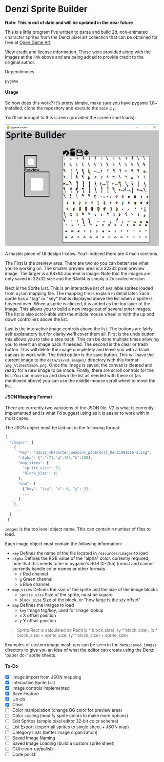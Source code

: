 # Denzi Sprite Builder

**Note:  This is out of date and will be updated in the near future**

This is a little program I've written to parse and build 2d, non-animated character sprites from the Denzi pixel art
collection that can be obtained for free at [Open Game Art](https://opengameart.org/content/denzis-artwork)

View [credit](resources/images/CREDIT.TXT) and [license](resources/images/LICENSE.TXT) information.  These 
were provided along with the images at the link above and are being added to provide credit to the original author.

Dependencies
```
pygame
```

#### Usage

So how does this work?  It's pretty simple, make sure you have pygame 1.8+ installed, clone the repository and execute 
the `main.py`.

You'll be brought to this screen (provided the screen shot loads):

![Initial Screen](resources/screenshots/1.png)

A master piece of UI design I know.  You'll noticed there are 4 main sections.

The First is the preview area.  There are two so you can better see what you're working on.  The smaller preview area
is a 32x32 pixel preview image.  The larger is a 64x64 zoomed in image.  Note that the images are only saved in 32x32
size and the 64x64 is simply a 2x scaled version.

Next is the Sprite List.  This is an interactive list of available sprites loaded from a json mapping file.  The mapping
file is explain in detail later.  Each sprite has a "tag" or "key" that is displayed above the list when a sprite is 
hovered over.  When a sprite is clicked, it is added as the top layer of the image.  This allows you to build a new 
image out of several other images.  The list is also scroll-able with the middle mouse wheel or with the up and down 
controllers above the list.

Last is the interactive image controls above the list.  The buttons are fairly self explanatory but for clarity we'll
cover them all.  First is the undo button, this allows you to take a step back.  This can be done multiple times
allowing you to revert an image back if needed.  The second is the clear or trash button.  This will delete the
image completely and leave you with a blank canvas to work with.  The third option is the save button.  This will
save the current image to the `data/saved_images/` directory with this format: `img_%timestamp%.png`.  Once the
image is saved, the canvas is cleared and ready for a new image to be made.  Finally, there are scroll controls
for the list.  You can move up and down the list as needed with these or (as mentioned above) you can use the
middle-mouse scroll wheel to move the list.

#### JSON Mapping Format

There are currently two variations of the JSON file.  V2 is what is currently implemented and is what I'd suggest
using as it is easier to work with in most cases.

The JSON object must be laid out in the following format:

```javascript
{
  "images": [
    {
      "key": "32x32_character_weapons_paperdoll_Denzi091016-2.png",
      "alpha": {"r":71,"g":108,"b":108},
      "map_sizes": {
        "sprite_size": 32,
        "block_size": 16
      },
      "map": [
        {"key": "tag", "x": 0, "y": 3},
        ...
      ]
    },
    ...
  ]
 }
```

`images` is the top level object name.  This can contain `N` number of files to load.

Each image object must contain the following information:
- `key` Defines the name of the file located in `resources/images` to load
- `alpha` Defines the RGB value of the "alpha" color. currently required, note that this needs to be in pygame's RGB 
(0-255) format and cannot currently handle color names or other formats
   - `r` Red channel
   - `g` Green channel
   - `b` Blue channel
- `map_sizes` Defines the size of the sprite and the size of the image blocks
   - `sprite_size` Size of the sprite, must be square
   - `block_size` Size of the block, or "how large is the x/y offset"
- `map` Defines the images to load
   - `key` Image tag/key, used for image lookup
   - `x` X offset position
   - `y` Y offset position
> Sprite Rect is calculated as Rect((x * block_size), (y * block_size), (x * block_size) + sprite_size, (y * block_size) + sprite_size)

Examples of custom image mash ups can be seen in the `data/saved_images` directory to give you an idea of what
the editor can create using the Denzi 'paper doll' sprite sheets.

#### To-Do

- [x] Image import from JSON mapping
- [x] Interactive Sprite List
- [x] Image controls implemented
- [x] Save Feature
- [x] Un-do
- [x] Clear
- [ ] Color manipulation (change BG color for preview area)
- [ ] Color scaling (modify sprite colors to make more options)
- [ ] Edit Sprites (simple pixel editor 32-bit color scheme)
- [ ] List Export (export all sprites to single sheet + JSON map)
- [ ] Category Lists (better image organization)
- [ ] Saved Image Naming
- [ ] Saved Image Loading (build a custom sprite sheet)
- [ ] GUI clean-up/polish
- [ ] Code polish